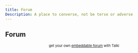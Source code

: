 ```yaml
---
title: Forum
Description: A place to converse, not be terse or adverse
---
```


## Forum

<script type="text/javascript" src="http://ei36cswzmy.embed.talkiforum.com/embed/1.js"></script><div style="font-size:80%; text-align:center;" id="ei36cswzmyt4lk1prm0">get your own <a href="http://talkiforum.com?utm_source=install&utm_medium=link&utm_campaign=get_your_own">embeddable forum</a> with Talki</div>
